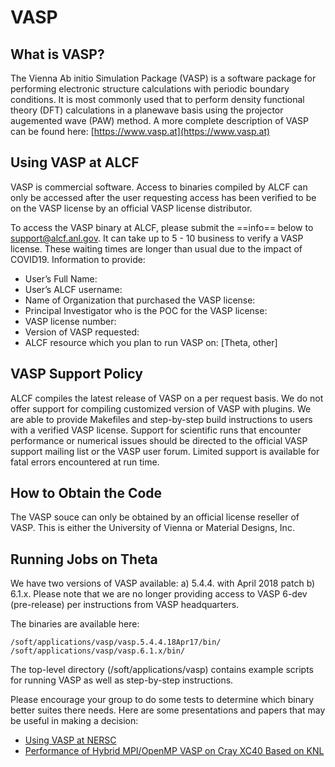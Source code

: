 # VASP

## What is VASP?
The Vienna Ab initio Simulation Package (VASP) is a software package for performing electronic structure calculations with periodic boundary conditions. It is most commonly used that to perform density functional theory (DFT) calculations in a planewave basis using the projector augemented wave (PAW) method. A more complete description of VASP can be found here:
[https://www.vasp.at](https://www.vasp.at)

## Using VASP at ALCF
VASP is commercial software. Access to binaries compiled by ALCF can only be accessed after the user requesting access has been verified to be on the VASP license by an official VASP license distributor. 

To access the VASP binary at ALCF, please submit the ==info== below to [support@alcf.anl.gov](mailto:support@alcf.anl.gov). It can take up to 5 - 10 business to verify a VASP license. These waiting times are longer than usual due to the impact of COVID19.
Information to provide:
- User’s Full Name:
- User’s ALCF username:
- Name of Organization that purchased the VASP license:
- Principal Investigator who is the POC for the VASP license:
- VASP license number:
- Version of VASP requested: 
- ALCF resource which you plan to run VASP on: [Theta, other]

## VASP Support Policy
ALCF compiles the latest release of VASP on a per request basis. We do not offer support for compiling customized version of VASP with plugins. We are able to provide Makefiles and step-by-step build instructions to users with a verified VASP license. Support for scientific runs that encounter performance or numerical issues should be directed to the official VASP support mailing list or the VASP user forum. Limited support is available for fatal errors encountered at run time. 

## How to Obtain the Code
The VASP souce can only be obtained by an official license reseller of VASP. This is either the University of Vienna or Material Designs, Inc.

## Running Jobs on Theta
We have two versions of VASP available: a) 5.4.4. with April 2018 patch b) 6.1.x. Please note that we are no longer providing access to VASP 6-dev (pre-release) per instructions from VASP headquarters.

The binaries are available here:
```
/soft/applications/vasp/vasp.5.4.4.18Apr17/bin/
/soft/applications/vasp/vasp.6.1.x/bin/
```
The top-level directory (/soft/applications/vasp) contains example scripts for running VASP as well as step-by-step instructions.

Please encourage your group to do some tests to determine which binary better suites there needs. Here are some presentations and papers that may be useful in making a decision:
- [Using VASP at NERSC](https://www.nersc.gov/assets/Uploads/Using-VASP-at-NERSC-20180629.pdf)
- [Performance of Hybrid MPI/OpenMP VASP on Cray XC40 Based on KNL](https://cug.org/proceedings/cug2017_proceedings/includes/files/pap134s2-file1.pdf)
